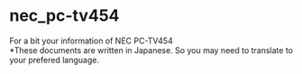 # nec_pc-tv454
For a bit your information of NEC PC-TV454<br>
*These documents are written in Japanese. So you may need to translate to your prefered language.
